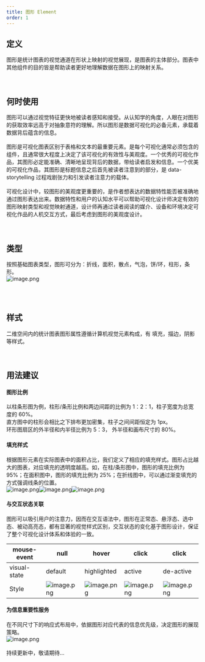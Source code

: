 ```yaml
---
title: 图形 Element
order: 1
---
```


## 定义

图形是统计图表的视觉通道在形状上映射的视觉展现，是图表的主体部分。图表中其他组件的目的皆是帮助读者更好地理解数据在图形上的映射关系。<br /> <br /> <br />

## 何时使用

图形可以通过视觉特征更快地被读者感知和接受。从认知学的角度，人眼在对图形的获取效率远高于对抽象意符的理解。所以图形是数据可视化的必备元素，承载着数据背后蕴含的信息。<br /> <br />图形是可视化图表区别于表格和文本的最重要元素。是每个可视化通常必须包含的组件，且通常很大程度上决定了该可视化的有效性与美观度。一个优秀的可视化作品，其图形必定能准确、清晰地呈现背后的数据，带给读者启发和信息。一个优美的可视化作品，其图形是标题信息之后首先被读者注意到的部分，是 data-storytelling 过程戏剧张力和引发读者注意力的载体。<br /> <br />可视化设计中，较图形的美观度更重要的，是作者想表达的数据特性能否被准确地通过图形表达出来。数据特性和用户的认知水平可以帮助可视化设计师决定有效的图形映射类型和视觉映射通道，设计师再通过读者阅读的媒介、设备和环境决定可视化作品的人机交互方式，最后考虑到图形的美观度设计。<br /> <br /> <br />

## 类型

按照基础图表类型，图形可分为：折线，面积，散点，气泡，饼/环，柱形，条形。<br />![image.png](https://gw.alipayobjects.com/mdn/rms_a8a5bf/afts/img/A*TuBQT76fCmwAAAAAAAAAAAAAARQnAQ#align=left&display=inline&height=551&margin=%5Bobject%20Object%5D&name=image.png&originHeight=1102&originWidth=1794&size=81842&status=done&style=none&width=897)

<br /><br />

## 样式

二维空间内的统计图表图形属性遵循计算机视觉元素构成，有 填充，描边，阴影等样式。<br /> <br /> <br />

## 用法建议

#### 图形比例

以柱条形图为例，柱形/条形比例和两边间距的比例为 1：2：1，柱子宽度为总宽度的 60%。<br />直方图中的柱形会相比之下排布更加密集，柱子之间间距恒定为 1px。<br />环形图扇区的外半径和内半径比例为 5：3， 外半径和画布尺寸的 80%。<br />

####

#### 填充样式

根据图形元素在实际图表中的面积占比，我们定义了相应的填充样式。图形占比越大的图表，对应填充的透明度越高。如，在柱/条形图中，图形的填充比例为 95%；在面积图中，图形的填充比例为 25%；在折线图中，可以通过渐变填充的方式强调线条的位置。<br />![image.png](https://gw.alipayobjects.com/mdn/rms_a8a5bf/afts/img/A*BsLlTZMjZzgAAAAAAAAAAAAAARQnAQ#align=left&display=inline&height=164&margin=%5Bobject%20Object%5D&name=image.png&originHeight=396&originWidth=579&size=19005&status=done&style=none&width=240)![image.png](https://gw.alipayobjects.com/mdn/rms_a8a5bf/afts/img/A*BpLySKzrilEAAAAAAAAAAAAAARQnAQ#align=left&display=inline&height=164&margin=%5Bobject%20Object%5D&name=image.png&originHeight=396&originWidth=580&size=38749&status=done&style=none&width=240)![image.png](https://gw.alipayobjects.com/mdn/rms_a8a5bf/afts/img/A*c22ERo00WQUAAAAAAAAAAAAAARQnAQ#align=left&display=inline&height=164&margin=%5Bobject%20Object%5D&name=image.png&originHeight=396&originWidth=580&size=21727&status=done&style=none&width=240)

####

#### 与交互状态关联

图形可以吸引用户的注意力，因而在交互语法中，图形在正常态、悬浮态、选中态、被动高亮态，都有显著的视觉样式区别，交互状态的变化基于图形设计，保证了整个可视化设计体系和体验的一致。

| mouse-event | null | hover | click | click |
| --- | --- | --- | --- | --- |
| visual-state | default | highlighted | active | de-active |
| Style | ![image.png](https://gw.alipayobjects.com/mdn/rms_a8a5bf/afts/img/A*yMgBTp-7rSIAAAAAAAAAAAAAARQnAQ#align=left&display=inline&height=124&margin=%5Bobject%20Object%5D&name=image.png&originHeight=248&originWidth=248&size=23181&status=done&style=none&width=124) | ![image.png](https://gw.alipayobjects.com/mdn/rms_a8a5bf/afts/img/A*QYIkQqbquRgAAAAAAAAAAAAAARQnAQ#align=left&display=inline&height=124&margin=%5Bobject%20Object%5D&name=image.png&originHeight=248&originWidth=248&size=20398&status=done&style=none&width=124) | ![image.png](https://gw.alipayobjects.com/mdn/rms_a8a5bf/afts/img/A*HMFdQb6Gk7EAAAAAAAAAAAAAARQnAQ#align=left&display=inline&height=124&margin=%5Bobject%20Object%5D&name=image.png&originHeight=248&originWidth=248&size=20694&status=done&style=none&width=124) | ![image.png](https://gw.alipayobjects.com/mdn/rms_a8a5bf/afts/img/A*wFFnTrSJPMIAAAAAAAAAAAAAARQnAQ#align=left&display=inline&height=124&margin=%5Bobject%20Object%5D&name=image.png&originHeight=248&originWidth=248&size=20106&status=done&style=none&width=124) |

####

#### 为信息重要性服务

在不同尺寸下的响应式布局中，依据图形对应代表的信息优先级，决定图形的展现策略。<br />![image.png](https://gw.alipayobjects.com/mdn/rms_a8a5bf/afts/img/A*TlnxRIJrZ24AAAAAAAAAAAAAARQnAQ#align=left&display=inline&height=235&margin=%5Bobject%20Object%5D&name=image.png&originHeight=235&originWidth=995&size=53572&status=done&style=none&width=995)<br /> <br />持续更新中，敬请期待…
